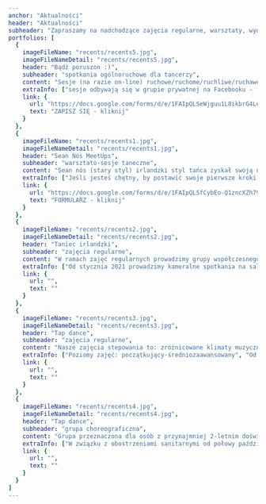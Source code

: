 ```yaml
---
anchor: "Aktualności"
header: "Aktualności"
subheader: "Zapraszamy na nadchodzące zajęcia regularne, warsztaty, wydarzenia, projekty. Chwilowo część z nich odbywa się online."
portfolios: [
  {
    imageFileName: "recents/recents5.jpg",
    imageFileNameDetail: "recents/recents5.jpg",
    header: "Bądź poruszon :)",
    subheader: "spotkania ogólnoruchowe dla tancerzy",
    content: "Sesje (na razie on-line) ruchowe/ruchome/ruchliwe/ruchawe/poruszające/rozruszające oparte o takie praktyki jak joga, pilates, Body-Mind Centering®, Franklin Method® czy inspiracje zaczerpnięte z technik tańca współczesnego. Spotkania są organizowane z myślą o osobach, które tańczą i chcą uważniej posłuchać potrzeb swojego ciała, aby móc cieszyć się z jego użytkowania jak najdłużej, nie tylko na parkiecie. Osoby podające się za nie tańczące również będą mile widziane. ",
    extraInfo: ["sesje odbywają się w grupie prywatnej na Facebooku - 'EtnoBalans się porusza' oraz/lub na Google Meets lub Zoom","płatność od serca <3", "obowiązują zapisy przez formularz"],
    link: {
      url: "https://docs.google.com/forms/d/e/1FAIpQLSeWjguu1L8ikbrG4LeId_xgu9ym7Pz6fOtw5V-86AJW6rolzw/viewform",
      text: "ZAPISZ SIĘ - kliknij"
    }
  },
  {
    imageFileName: "recents/recents1.jpg",
    imageFileNameDetail: "recents/recents1.jpg",
    header: "Sean Nós MeetUps",
    subheader: "warsztato-sesje taneczne",
    content: "Sean nós (stary styl) irlandzki styl tańca zyskał swoją nazwę około 20 lat temu, wywodząc się z wiejskich regionów Irlandii, gdzie tradycja tańca i muzyki była naturalną potrzebą i sposobem na rozrywkę społeczną. Ostatnio staje się coraz bardziej popularny, prawdopodobnie ze względu na swoją spontaniczność i swobodę wyrażania siebie. Ruchy nóg są niewielkie i mniej przestrzenne, blisko podłogi, a ciało jest zrelaksowane od pasa w górę. Ponieważ jest to forma improwizowana, każdy tancerz prezentuje swój własny, niepowtarzalny styl. Tancerze Sean nós pozostają w bliskim kontakcie z muzykami i wszyscy reagują na to, co dzieje się tu i teraz. Pragnienie łączenia energii tancerzy i muzyków, których pasją są irlandzkie klimaty oraz chęć poszukiwania dialogu między nimi pcha nas nieuchronnie ku próbie wypracowania regularnej przestrzeni ku temu :) Dlatego też zapraszamy serdecznie na Sean NósMeetUps!",
    extraInfo: ["Jeśli jesteś chętny, by postawić swoje pierwsze kroki w stylu sean nós, napisz do nas. Dysponujemy kursem online dla początkujących, który da Ci wgląd w tę technikę.", "O kolejnych datach zajęć będziemy informować! Jeśli jesteś zainteresowana / -y nauką, wypełnij formularz."],
    link: {
      url: "https://docs.google.com/forms/d/e/1FAIpQLSfCybEo-Q1zncXZh790nRwNnjkVkOgQhUCrPEGQzW-jJ1E_HA/viewform",
      text: "FORMULARZ - kliknij"
    }
  },
  {
    imageFileName: "recents/recents2.jpg",
    imageFileNameDetail: "recents/recents2.jpg",
    header: "Taniec irlandzki",
    subheader: "zajęcia regularne",
    content: "W ramach zajęć regularnych prowadzimy grupy współczesnego stylu tańca irlandzkiego w miękkich butach oraz stepu. Nasze zajęcia to: wspaniała muzyka, intrygujące kroki, zachęta do kreatywności, wspieranie kondycji i przyjazna społeczność. ",
    extraInfo: ["Od stycznia 2021 prowadzimy kameralne spotkania na sali, zważając na higieniczno-sanitarne obostrzenia. ","środy | 17:30-19:00 - pointmakers średniozaaw/zaaw", " środy | 19:00-20:30 - pointmakers początk/początk+", "piątki | 17:30-19:00 - treblemakers średniozaaw/zaaw", "Zapisy i informacje: magda@etnobalans.pl"],
    link: {
      url: "",
      text: ""
    }
  },
  {
    imageFileName: "recents/recents3.jpg",
    imageFileNameDetail: "recents/recents3.jpg",
    header: "Tap dance",
    subheader: "zajęcia regularne",
    content: "Nasze zajęcia stepowania to: zróżnicowane klimaty muzyczne, intrygujące kroki, zachęta do kreatywności i improwizacji i przyjazna społeczność. Podczas zajęć regularnych skupiamy się na technice tańca oraz improwizacji.",
    extraInfo: ["Poziomy zajęć: początkujący-średniozaawansowany", "Od stycznia 2021 nie prowadzimy live streamów ani zajęć na żywo. Dysponujemy materiałami video, które możemy Wam udostępnić w razie zainteresowania. Trzymajcie jednak rękę na pulsie, bo niebawem wracamy!"],
    link: {
      url: "",
      text: ""
    }
  },
  {
    imageFileName: "recents/recents4.jpg",
    imageFileNameDetail: "recents/recents4.jpg",
    header: "Tap dance",
    subheader: "grupa choreograficzna",
    content: "Grupa przeznaczona dla osób z przynajmniej 2-letnim doświadczeniem chcących pracować nad repertuarem choreograficznym (tradycyjnym i autorskim) i będących otwartymi na mniejsze lub większe pokazy sceniczne.",
    extraInfo: ["W związku z obostrzeniami sanitarnymi od połowy października 2020 do odwołania zawieszamy działalność grupy, mając nadzieję na szybki powrót na parkiet."],
    link: {
      url: "",
      text: ""
    }
  }
]
---
```

